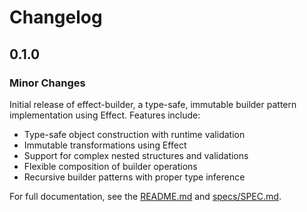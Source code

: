 # Changelog

## 0.1.0

### Minor Changes

Initial release of effect-builder, a type-safe, immutable builder pattern implementation using Effect. Features include:

- Type-safe object construction with runtime validation
- Immutable transformations using Effect
- Support for complex nested structures and validations
- Flexible composition of builder operations
- Recursive builder patterns with proper type inference

For full documentation, see the [README.md](./README.md) and [specs/SPEC.md](./specs/SPEC.md).
